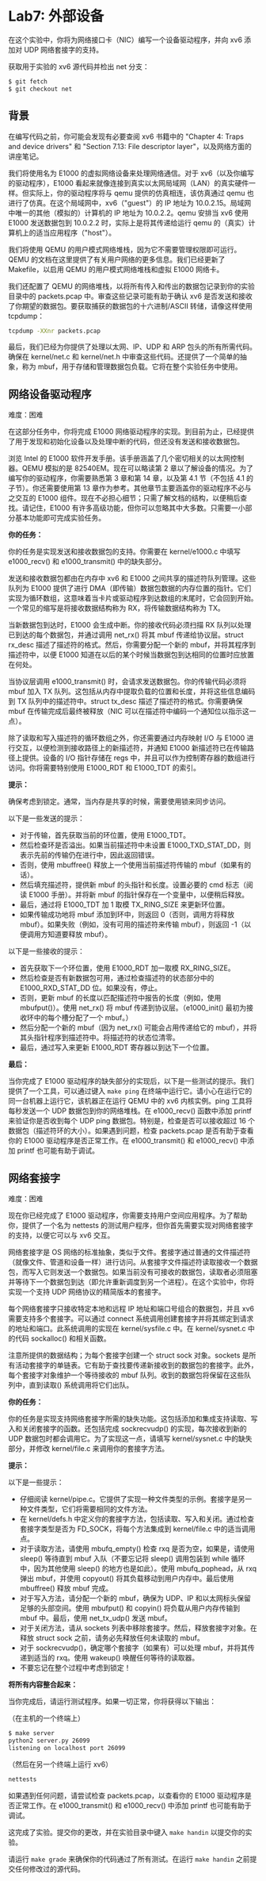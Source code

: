 # Lab7: 外部设备

在这个实验中，你将为网络接口卡（NIC）编写一个设备驱动程序，并向 xv6 添加对 UDP 网络套接字的支持。

获取用于实验的 xv6 源代码并检出 net 分支：

```bash
$ git fetch
$ git checkout net
```

## 背景

在编写代码之前，你可能会发现有必要查阅 xv6 书籍中的 "Chapter 4: Traps and device drivers" 和 "Section 7.13: File descriptor layer"，以及网络方面的讲座笔记。

我们将使用名为 E1000 的虚拟网络设备来处理网络通信。对于 xv6（以及你编写的驱动程序），E1000 看起来就像连接到真实以太网局域网（LAN）的真实硬件一样。但实际上，你的驱动程序将与 qemu 提供的仿真相连，该仿真通过 qemu 也进行了仿真。在这个局域网中，xv6（"guest"）的 IP 地址为 10.0.2.15。局域网中唯一的其他（模拟的）计算机的 IP 地址为 10.0.2.2。qemu 安排当 xv6 使用 E1000 发送数据包到 10.0.2.2 时，实际上是将其传递给运行 qemu 的（真实）计算机上的适当应用程序（"host"）。

我们将使用 QEMU 的用户模式网络堆栈，因为它不需要管理权限即可运行。QEMU 的文档在这里提供了有关用户网络的更多信息。我们已经更新了 Makefile，以启用 QEMU 的用户模式网络堆栈和虚拟 E1000 网络卡。

我们还配置了 QEMU 的网络堆栈，以将所有传入和传出的数据包记录到你的实验目录中的 packets.pcap 中。审查这些记录可能有助于确认 xv6 是否发送和接收了你期望的数据包。要获取捕获的数据包的十六进制/ASCII 转储，请像这样使用 tcpdump：

```bash
tcpdump -XXnr packets.pcap
```

最后，我们已经为你提供了处理以太网、IP、UDP 和 ARP 包头的所有所需代码。确保在 kernel/net.c 和 kernel/net.h 中审查这些代码。还提供了一个简单的抽象，称为 mbuf，用于存储和管理数据包负载。它将在整个实验任务中使用。

## 网络设备驱动程序

难度：困难

在这部分任务中，你将完成 E1000 网络驱动程序的实现。到目前为止，已经提供了用于发现和初始化设备以及处理中断的代码，但还没有发送和接收数据包。

浏览 Intel 的 E1000 软件开发手册。该手册涵盖了几个密切相关的以太网控制器。QEMU 模拟的是 82540EM。现在可以略读第 2 章以了解设备的情况。为了编写你的驱动程序，你需要熟悉第 3 章和第 14 章，以及第 4.1 节（不包括 4.1 的子节）。你还需要使用第 13 章作为参考。其他章节主要涵盖你的驱动程序不必与之交互的 E1000 组件。现在不必担心细节；只需了解文档的结构，以便稍后查找。请记住，E1000 有许多高级功能，但你可以忽略其中大多数。只需要一小部分基本功能即可完成实验任务。

**你的任务：**

你的任务是实现发送和接收数据包的支持。你需要在 kernel/e1000.c 中填写 e1000_recv() 和 e1000_transmit() 中的缺失部分。

发送和接收数据包都由在内存中 xv6 和 E1000 之间共享的描述符队列管理。这些队列为 E1000 提供了进行 DMA（即传输）数据包数据的内存位置的指针。它们实现为循环数组，这意味着当卡片或驱动程序到达数组的末尾时，它会回到开始。一个常见的缩写是将接收数据结构称为 RX，将传输数据结构称为 TX。

当新数据包到达时，E1000 会生成中断。你的接收代码必须扫描 RX 队列以处理已到达的每个数据包，并通过调用 net_rx() 将其 mbuf 传递给协议层。struct rx_desc 描述了描述符的格式。然后，你需要分配一个新的 mbuf，并将其程序到描述符中，以便 E1000 知道在以后的某个时候当数据包到达相同的位置时应放置在何处。

当协议层调用 e1000_transmit() 时，会请求发送数据包。你的传输代码必须将 mbuf 加入 TX 队列。这包括从内存中提取负载的位置和长度，并将这些信息编码到 TX 队列中的描述符中。struct tx_desc 描述了描述符的格式。你需要确保 mbuf 在传输完成后最终被释放（NIC 可以在描述符中编码一个通知位以指示这一点）。

除了读取和写入描述符的循环数组之外，你还需要通过内存映射 I/O 与 E1000 进行交互，以便检测到接收路径上的新描述符，并通知 E1000 新描述符已在传输路径上提供。设备的 I/O 指针存储在 regs 中，并且可以作为控制寄存器的数组进行访问。你将需要特别使用 E1000_RDT 和 E1000_TDT 的索引。

**提示：**

确保考虑到锁定。通常，当内存是共享的时候，需要使用锁来同步访问。

以下是一些发送的提示：

- 对于传输，首先获取当前的环位置，使用 E1000_TDT。
- 然后检查环是否溢出。如果当前描述符中未设置 E1000_TXD_STAT_DD，则表示先前的传输仍在进行中，因此返回错误。
- 否则，使用 mbuffree() 释放上一个使用当前描述符传输的 mbuf（如果有的话）。
- 然后填充描述符，提供新 mbuf 的头指针和长度。设置必要的 cmd 标志（阅读 E1000 手册）。并将新 mbuf 的指针保存在一个变量中，以便稍后释放。
- 最后，通过将 E1000_TDT 加 1 取模 TX_RING_SIZE 来更新环位置。
- 如果传输成功地将 mbuf 添加到环中，则返回 0（否则，调用方将释放 mbuf）。如果失败（例如，没有可用的描述符来传输 mbuf），则返回 -1（以便调用方知道要释放 mbuf）。

以下是一些接收的提示：

- 首先获取下一个环位置，使用 E1000_RDT 加一取模 RX_RING_SIZE。
- 然后检查是否有新数据包可用，通过检查描述符的状态部分中的 E1000_RXD_STAT_DD 位。如果没有，停止。
- 否则，更新 mbuf 的长度以匹配描述符中报告的长度（例如，使用 mbufput()）。使用 net_rx() 将 mbuf 传递到协议层。（e1000_init() 最初为接收环中的每个槽分配了一个 mbuf。）
- 然后分配一个新的 mbuf（因为 net_rx() 可能会占用传递给它的 mbuf），并将其头指针程序到描述符中。将描述符的状态位清零。
- 最后，通过写入来更新 E1000_RDT 寄存器以到达下一个位置。

**最后：**

当你完成了 E1000 驱动程序的缺失部分的实现后，以下是一些测试的提示。我们提供了一个工具，可以通过键入 `make ping` 在终端中运行它。请小心在运行它的同一台机器上运行它，该机器正在运行 QEMU 中的 xv6 内核实例。ping 工具将每秒发送一个 UDP 数据包到你的网络堆栈。在 e1000_recv() 函数中添加 printf 来验证你是否收到每个 UDP ping 数据包。特别是，检查是否可以接收超过 16 个数据包（描述符环的大小）。如果遇到问题，检查 packets.pcap 是否有助于查看你的 E1000 驱动程序是否正常工作。在 e1000_transmit() 和 e1000_recv() 中添加 printf 也可能有助于调试。

## 网络套接字

难度：困难

现在你已经完成了 E1000 驱动程序，你需要支持用户空间应用程序。为了帮助你，提供了一个名为 nettests 的测试用户程序，但你首先需要实现对网络套接字的支持，以便它可以与 xv6 交互。

网络套接字是 OS 网络的标准抽象，类似于文件。套接字通过普通的文件描述符（就像文件、管道和设备一样）进行访问。从套接字文件描述符读取接收一个数据包，而写入它则发送一个数据包。如果当前没有可接收的数据包，读取者必须阻塞并等待下一个数据包到达（即允许重新调度到另一个进程）。在这个实验中，你将实现一个支持 UDP 网络协议的精简版本的套接字。

每个网络套接字只接收特定本地和远程 IP 地址和端口号组合的数据包，并且 xv6 需要支持多个套接字。可以通过 connect 系统调用创建套接字并将其绑定到请求的地址和端口。此系统调用的实现在 kernel/sysfile.c 中。在 kernel/sysnet.c 中的代码 sockalloc() 和相关函数。

注意所提供的数据结构；为每个套接字创建一个 struct sock 对象。sockets 是所有活动套接字的单链表。它有助于查找要传递新接收到的数据包的套接字。此外，每个套接字对象维护一个等待接收的 mbuf 队列。收到的数据包将保留在这些队列中，直到读取() 系统调用将它们出队。

**你的任务：**

你的任务是实现支持网络套接字所需的缺失功能。这包括添加和集成支持读取、写入和关闭套接字的函数。还包括完成 sockrecvudp() 的实现，每次接收到新的 UDP 数据包时都会调用它。为了实现这一点，请填写 kernel/sysnet.c 中的缺失部分，并修改 kernel/file.c 来调用你的套接字方法。

**提示：**

以下是一些提示：

- 仔细阅读 kernel/pipe.c。它提供了实现一种文件类型的示例。套接字是另一种文件类型，它们将需要相同的文件方法。
- 在 kernel/defs.h 中定义你的套接字方法，包括读取、写入和关闭。通过检查套接字类型是否为 FD_SOCK，将每个方法集成到 kernel/file.c 中的适当调用点。
- 对于读取方法，请使用 mbufq_empty() 检查 rxq 是否为空，如果是，请使用 sleep() 等待直到 mbuf 入队（不要忘记将 sleep() 调用包装到 while 循环中，因为其他使用 sleep() 的地方也是如此）。使用 mbufq_pophead，从 rxq 弹出 mbuf，并使用 copyout() 将其负载移动到用户内存中。最后使用 mbuffree() 释放 mbuf 完成。
- 对于写入方法，请分配一个新的 mbuf，确保为 UDP、IP 和以太网标头保留足够的头部空间。使用 mbufput() 和 copyin() 将负载从用户内存传输到 mbuf 中。最后，使用 net_tx_udp() 发送 mbuf。
- 对于关闭方法，请从 sockets 列表中移除套接字。然后，释放套接字对象。在释放 struct sock 之前，请务必先释放任何未读取的 mbuf。
- 对于 sockrecvudp()，确定哪个套接字（如果有）可以处理 mbuf，并将其传递到适当的 rxq。使用 wakeup() 唤醒任何等待的读取器。
- 不要忘记在整个过程中考虑到锁定！

**将所有内容整合起来：**

当你完成后，请运行测试程序。如果一切正常，你将获得以下输出：

（在主机的一个终端上）

```bash
$ make server
python2 server.py 26099
listening on localhost port 26099
```

（然后在另一个终端上运行 xv6）

```bash
nettests
```

如果遇到任何问题，请尝试检查 packets.pcap，以查看你的 E1000 驱动程序是否正常工作。在 e1000_transmit() 和 e1000_recv() 中添加 printf 也可能有助于调试。

这完成了实验。提交你的更改，并在实验目录中键入 `make handin` 以提交你的实验。

请运行 `make grade` 来确保你的代码通过了所有测试。在运行 `make handin` 之前提交任何修改过的源代码。